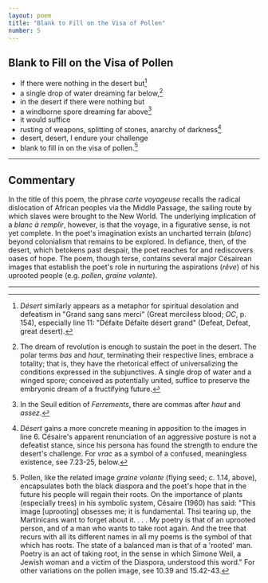 ```yaml
---
layout: poem
title: "Blank to Fill on the Visa of Pollen"
number: 5
---
```


## Blank to Fill on the Visa of Pollen

- If there were nothing in the desert but[^fn1]
- a single drop of water dreaming far below,[^fn2]
- in the desert if there were nothing but
- a windborne spore dreaming far above[^fn3]
- it would suffice
- rusting of weapons, splitting of stones, anarchy of darkness[^fn4]
- desert, desert, I endure your challenge
- blank to fill in on the visa of pollen.[^fn5]

---

## Commentary

In the title of this poem, the phrase *carte voyageuse* recalls the
radical dislocation of African peoples via the Middle Passage, the
sailing route by which slaves were brought to the New World. The
underlying implication of a *blanc à remplir*, however, is that the
voyage, in a figurative sense, is not yet complete. In the poet's
imagination exists an uncharted terrain (*blanc*) beyond colonialism
that remains to be explored. In defiance, then, of the desert, which
betokens past despair, the poet reaches for and rediscovers oases of
hope. The poem, though terse, contains several major Césairean images
that establish the poet's role in nurturing the aspirations (*rêve*) of
his uprooted people (e.g. *pollen*, *graine volante*).


---


[^fn1]: *Désert* similarly appears as a metaphor for spiritual desolation and defeatism in "Grand sang sans merci" (Great merciless blood; *OC*, p. 154), especially line 11: "Défaite Défaite désert grand" (Defeat, Defeat, great desert). 
 
[^fn2]: The dream of revolution is enough to sustain the poet in the desert. The polar terms *bas* and *haut*, terminating their respective lines, embrace a totality; that is, they have the rhetorical effect of universalizing the conditions expressed in the subjunctives. A single drop of water and a winged spore; conceived as potentially united, suffice to preserve the embryonic dream of a fructifying future. 
 
[^fn3]: In the Seuil edition of *Ferrements*, there are commas after *haut* and *assez*. 
 
[^fn4]: *Désert* gains a more concrete meaning in apposition to the images in line 6. Césaire's apparent renunciation of an aggressive posture is not a defeatist stance, since his persona has found the strength to endure the desert's challenge. For *vrac* as a symbol of a confused, meaningless existence, see 7.23-25, below. 
 
[^fn5]: Pollen, like the related image *graine volante* (flying seed; c. 1.14, above), encapsulates both the black diaspora and the poet's hope that in the future his people will regain their roots. On the importance of plants (especially trees) in his symbolic system, Césaire (1960) has said: "This image \[uprooting\] obsesses me; it is fundamental. Thsi tearing up, the Martinicans want to forget about it. . . . My poetry is that of an uprooted person, and of a man who wants to take root again. And the tree that recurs with all its different names in all my poems is the symbol of that which has roots. The state of a balanced man is that of a 'rooted' man. Poetry is an act of taking root, in the sense in which Simone Weil, a Jewish woman and a victim of the Diaspora, understood this word." For other variations on the pollen image, see 10.39 and 15.42-43. 